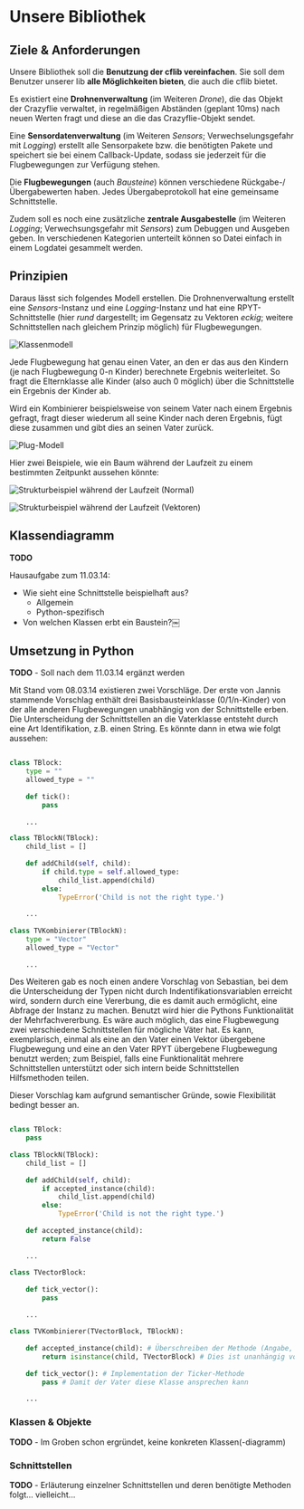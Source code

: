 # Unsere Bibliothek

## Ziele & Anforderungen

Unsere Bibliothek soll die **Benutzung der cflib vereinfachen**. Sie soll dem Benutzer unserer lib **alle Möglichkeiten bieten**, die auch die cflib bietet.

Es existiert eine **Drohnenverwaltung** (im Weiteren *Drone*), die das Objekt der Crazyflie verwaltet, in regelmäßigen Abständen (geplant 10ms) nach neuen Werten fragt und diese an die das Crazyflie-Objekt sendet. 

Eine **Sensordatenverwaltung** (im Weiteren *Sensors*; Verwechselungsgefahr mit *Logging*) erstellt alle Sensorpakete bzw. die benötigten Pakete und speichert sie bei einem Callback-Update, sodass sie jederzeit für die Flugbewegungen zur Verfügung stehen.

Die **Flugbewegungen** (auch *Bausteine*) können verschiedene Rückgabe-/Übergabewerten haben. Jedes Übergabeprotokoll hat eine gemeinsame Schnittstelle.

Zudem soll es noch eine zusätzliche **zentrale Ausgabestelle** (im Weiteren *Logging*; Verwechsungsgefahr mit *Sensors*) zum Debuggen und Ausgeben geben. In verschiedenen Kategorien unterteilt können so Datei einfach in einem Logdatei gesammelt werden.

## Prinzipien

Daraus lässt sich folgendes Modell erstellen. Die Drohnenverwaltung erstellt eine *Sensors*-Instanz und eine *Logging*-Instanz und hat eine RPYT-Schnittstelle (hier *rund* dargestellt; im Gegensatz zu Vektoren *eckig*; weitere Schnittstellen nach gleichem Prinzip möglich) für Flugbewegungen.

![Klassenmodell](pict_class_diagramm/class_model.svg)

Jede Flugbewegung hat genau einen Vater, an den er das aus den Kindern (je nach Flugbewegung 0-n Kinder) berechnete Ergebnis weiterleitet. So fragt die Elternklasse alle Kinder (also auch 0 möglich) über die Schnittstelle ein Ergebnis der Kinder ab.

Wird ein Kombinierer beispielsweise von seinem Vater nach einem Ergebnis gefragt, fragt dieser wiederum all seine Kinder nach deren Ergebnis, fügt diese zusammen und gibt dies an seinen Vater zurück.

![Plug-Modell](pict_class_diagramm/plug_model.svg)

Hier zwei Beispiele, wie ein Baum während der Laufzeit zu einem bestimmten Zeitpunkt aussehen könnte:

![Strukturbeispiel während der Laufzeit (Normal)](pict_class_diagramm/structure_example_normal.svg)

![Strukturbeispiel während der Laufzeit (Vektoren)](pict_class_diagramm/structure_example_vector.svg)

## Klassendiagramm

**TODO** 

Hausaufgabe zum 11.03.14:

 - Wie sieht eine Schnittstelle beispielhaft aus?
 	- Allgemein
 	- Python-spezifisch
 - Von welchen Klassen erbt ein Baustein?￼

## Umsetzung in Python

**TODO** - Soll nach dem 11.03.14 ergänzt werden

Mit Stand vom 08.03.14 existieren zwei Vorschläge. Der erste von Jannis stammende Vorschlag enthält drei Basisbausteinklasse (0/1/n-Kinder) von der alle anderen Flugbewegungen unabhängig von der Schnittstelle erben. Die Unterscheidung der Schnittstellen an die Vaterklasse entsteht durch eine Art Identifikation, z.B. einen String. Es könnte dann in etwa wie folgt aussehen:

```python

class TBlock:
	type = ""
	allowed_type = ""
	
	def tick():
		pass
	
	...

class TBlockN(TBlock):
	child_list = []
	
	def addChild(self, child):
		if child.type = self.allowed_type:
			child_list.append(child)
		else:
			TypeError('Child is not the right type.')
			
	...
	
class TVKombinierer(TBlockN):
	type = "Vector"
	allowed_type = "Vector"
	
	...
```

Des Weiteren gab es noch einen andere Vorschlag von Sebastian, bei dem die Unterscheidung der Typen nicht durch Indentifikationsvariablen erreicht wird, sondern durch eine Vererbung, die es damit auch ermöglicht, eine Abfrage der Instanz zu machen. Benutzt wird hier die Pythons Funktionalität der Mehrfachvererbung. Es wäre auch möglich, das eine Flugbewegung zwei verschiedene Schnittstellen für mögliche Väter hat. Es kann, exemplarisch, einmal als eine an den Vater einen Vektor übergebene Flugbewegung und eine an den Vater RPYT übergebene Flugbewegung benutzt werden; zum Beispiel, falls eine Funktionalität mehrere Schnittstellen unterstützt oder sich intern beide Schnittstellen Hilfsmethoden teilen.

Dieser Vorschlag kam aufgrund semantischer Gründe, sowie Flexibilität bedingt besser an.

```python

class TBlock:
	pass
	
class TBlockN(TBlock):
	child_list = []
	
	def addChild(self, child):
		if accepted_instance(child):
			child_list.append(child)
		else:
			TypeError('Child is not the right type.')
			
	def accepted_instance(child):
		return False
		
	...
	
class TVectorBlock:
	
	def tick_vector():
		pass
		
	...
	
class TVKombinierer(TVectorBlock, TBlockN):
	
	def accepted_instance(child): # Überschreiben der Methode (Angabe, welche Instanzen Kinder sein dürfen
		return isinstance(child, TVectorBlock) # Dies ist unanhängig von der eigenen Vererbung
		
	def tick_vector(): # Implementation der Ticker-Methode
		pass # Damit der Vater diese Klasse ansprechen kann
		
	...
``` 

### Klassen & Objekte

**TODO** - Im Groben schon ergründet, keine konkreten Klassen(-diagramm)

### Schnittstellen

**TODO** - Erläuterung einzelner Schnittstellen und deren benötigte Methoden folgt... vielleicht...